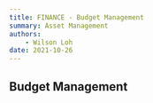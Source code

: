 ```yaml
---
title: FINANCE - Budget Management
summary: Asset Management
authors:
    - Wilson Loh
date: 2021-10-26
---
```


## Budget Management

